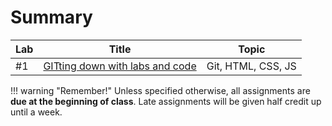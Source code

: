# Summary

|Lab|Title|Topic|
|----|-----|-----|
|#1|[GITting down with labs and code](week1/index.md)|Git, HTML, CSS, JS|

!!! warning "Remember!"
    Unless specified otherwise, all assignments are **due at the beginning of class**. Late assignments will be given half credit up until a week.
